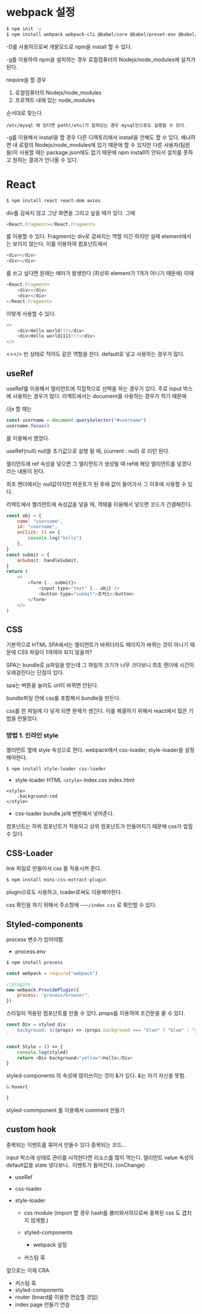 # webpack 설정

```sh
$ npm init -y
$ npm install webpack webpack-cli @babel/core @babel/preset-env @babel/preset-react babel-loader html-webpack-plugin webpack-dev-server
```

-D를 사용하므로써 개발모드로 npm을 install 할 수 있다.

-g를 이용하여 npm을 설치하는 경우 로컬컴퓨터의 Nodejs/node_modules에 설치가 된다.

require을 할 경우

1. 로컬컴퓨터의 Nodejs/node_modules
2. 프로젝트 내에 있는 node_modules

순서대로 찾는다.

```
/etc/mysql 에 있다면 path(/etc)가 잡혀있는 경우 mysql만으로도 실행할 수 있다.

```

-g를 이용해서 install을 할 경우 다른 디렉토리에서 install을 안해도 할 수 있다.
왜냐하면 내 로컬의 Nodejs/node_modules에 있기 때문에 할 수 있지만
다른 사용자(팀원들)이 사용할 때는 package.json에도 없기 때문에 npm install이 안되서 설치를 못하고 원하는 결과가 안나올 수 있다.

# React

```sh
$ npm install react react-dom axios
```

div를 감싸지 않고 그냥 화면을 그리고 싶을 때가 있다.
그때

```js
<React.Fragment></React.Fragment>
```

를 이용할 수 있다. Fragment는 div로 감싸지는 역할 이긴 하지만 실제 element에서는 보이지 않는다.
이를 이용하여 컴포넌트에서

```js
<div></div>
<div></div>
```

를 쓰고 싶다면 원래는 에러가 발생한다 (최상위 element가 1개가 아니기 때문에)
이때

```js
<React.Fragment>
    <div></div>
    <div></div>
</React.Fragment>
```

이렇게 사용할 수 있다.

```js
<>
    <div>Hello world!!!</div>
    <div>Hello world1111!!!</div>
</>
```

<></> 빈 상태로 적어도 같은 역할을 한다. default로 넣고 사용하는 경우가 많다.

## useRef

useRef를 이용해서 엘리먼트에 직접적으로 선택을 하는 경우가 있다.
주로 input 박스에 사용하는 경우가 많다.
리액트에서는 document를 사용하는 경우가 적기 때문에

//js 할 때는

```js
const username = document.querySelector("#username")
username.focus()
```

를 이용해서 했었다.

useRef(null)
null을 초기값으로 실행 될 때, {current : null} 로 리턴 된다.

엘리먼트에 ref 속성을 넣으면 그 엘리먼트가 생성될 때 ref에 해당 엘리먼트를 넣겠다라는 내용이 된다.

최초 랜더에서는 null값이지만 마운트가 된 후에 값이 들어가서 그 이후에 사용할 수 있다.

리엑트에서 엘리먼트에 속성값을 넣을 때, 객체를 이용해서 넣으면 코드가 간결해진다.

```js
const obj = {
    name: "username",
    id: "username",
    onClick: () => {
        console.log("hello")
    },
}
const submit = {
    onSubmit: handleSubmit,
}
return (
    <>
        <form {...submit}>
            <input type="text" {...obj} />
            <button type="submit">포커스</button>
        </form>
    </>
)
```

## CSS

기본적으로 HTML
SPA에서는 엘리먼트가 바뀌더라도 페이지가 바뀌는 것이 아니기 때문에 CSS 파일이 1개여야 되지 않을까?

SPA는 bundle로 js파일을 받는데 그 파일의 크기가 너무 크다보니 최초 렌더에 시간이 오래걸린다는 단점이 있다.

spa는 버튼을 눌러도 url이 바뀌면 안된다.

bundle파일 안에 css를 포함해서 bundle을 만든다.

css를 한 파일에 다 넣게 되면 문제가 생긴다. 이를 해결하기 위해서 react에서 많은 기법을 만들었다.

### 방법 1. 인라인 style

엘리먼트 옆에 style 속성으로 한다.
webpack에서 css-loader, style-loader을 설정해야한다.

```sh
$ npm install style-loader css-loader
```

-   style-loader
    HTML `<style>`
    index.css
    index.html

```
<style>
    .background:red
</style>
```

-   css-loader
    bundle.js에 변환해서 넣어준다.

컴포넌트는 하위 컴포넌트가 적용되고 상위 컴포넌트가 만들어지기 때문에 css가 씹힐 수 있다.

## CSS-Loader

link 파일로 만들어서 css 를 적용시켜 준다.

```sh
$ npm install mini-css-extract-plugin
```

plugin으로도 사용하고, loader로써도 이용해야한다.

css 확인을 하기 위해서 주소창에 `~~~/index.css` 로 확인할 수 있다.

## Styled-components

process 변수가 있어야함.

-   process.env

```sh
$ npm install process
```

```js
const webpack = require("webpack")

//plugins
new webpack.ProvidePlugin({
    process: "process/browser",
})
```

스타일이 적용된 컴포넌트를 만들 수 있다.
props를 이용하여 조건문을 줄 수 있다.

```js
const Div = styled.div`
    background: ${(props) => (props.background === "blue" ? "blue" : "yellow")};
`

const Style = () => {
    console.log(styled)
    return <Div background="yellow">hello</Div>
}
```

styled-components 의 속성에 많이쓰이는 것이 &가 있다.
&는 자기 자신을 뜻함.

```js
&:hover{

}
```

styled-commponent 를 이용해서 comment 만들기

## custom hook

중복되는 이벤트를 묶어서 만들수 있다.중복되는 코드...

input 박스에 상태로 관리를 시작한다면 리소스를 많이 먹는다.
엘리먼트 value 속성의 default값을 state 넣다보니.. 이벤트가 들어간다. (onChange)

-   useRef
-   css-loader
-   style-loader

    -   css module (import 할 경우 hash를 불러와서하므로써 중복된 css 도 겹치지 않게함.)
    -   styled-components

        -   webpack 설정

    -   커스텀 훅

앞으로는 이제 CRA

-   커스텀 훅
-   styled-components
-   router (board를 이용한 연습할 것임)
-   index page 만들기 연습
